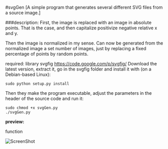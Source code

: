 #svgGen 
[A simple program that generates several different SVG files from a source image.]
  
  
###description:
First, the image is replaced with an image in absolute points. 
That is the case, and then capitalize positivize negative relative x and y.

Then the image is normalized in my sense. 
Can now be generated from the normalized image a set number of images, just by replacing a fixed percentage of points by random points. 



required: library svgfig https://code.google.com/p/svgfig/
Download the latest version, extract it, go in the svgfig folder and install it with (on a Debian-based Linux):

	sudo python setup.py install

Then they make the program executable, adjust the parameters in the header of the source code and run it:

	sudo chmod +x svgGen.py
	./svgGen.py



**preview:**


function

![ScreenShot](https://raw.github.com/ReneMuhl/python2/master/svgGen/function.png)


